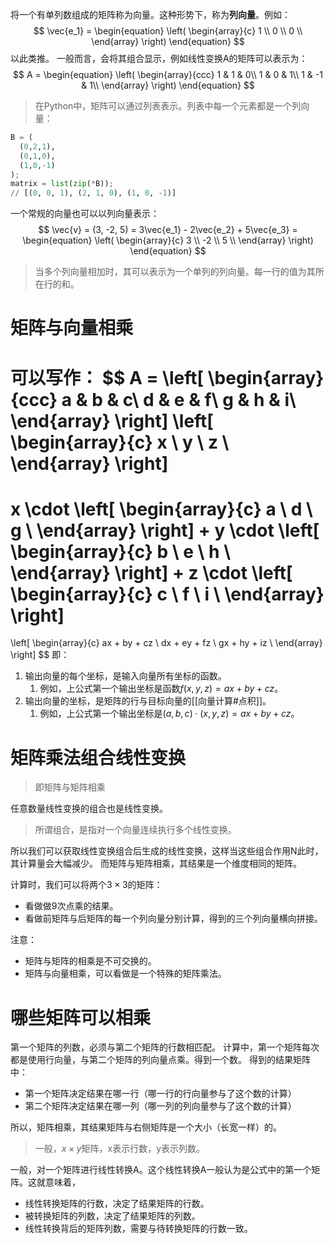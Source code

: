 将一个有单列数组成的矩阵称为向量。这种形势下，称为**列向量**。例如：
$$
\vec{e_1} = 
\begin{equation}
\left(
	\begin{array}{c}
	1 \\
	0 \\
	0 \\
	\end{array}
\right) 
\end{equation}
$$
以此类推。
一般而言，会将其组合显示，例如线性变换A的矩阵可以表示为：
$$
A = 
\begin{equation}
\left(
	\begin{array}{ccc}
	1 & 1 & 0\\
	1 & 0 & 1\\
	1 & -1 & 1\\
	\end{array}
\right) 
\end{equation}
$$

> 在Python中，矩阵可以通过列表表示。列表中每一个元素都是一个列向量：

```python
B = (
  (0,2,1),
  (0,1,0),
  (1,0,-1)
);
matrix = list(zip(*B));
// [(0, 0, 1), (2, 1, 0), (1, 0, -1)]
```

一个常规的向量也可以以列向量表示：
$$
\vec{v} = (3, -2, 5) = 3\vec{e_1} - 2\vec{e_2} + 5\vec{e_3} = 
\begin{equation}
\left(
	\begin{array}{c}
	3 \\
	-2 \\
	5 \\
	\end{array}
\right) 
\end{equation}
$$
> 当多个列向量相加时，其可以表示为一个单列的列向量。每一行的值为其所在行的和。

# 矩阵与向量相乘
可以写作：
$$
A = 
\left[
	\begin{array}{ccc}
	a & b & c\\
	d & e & f\\
	g & h & i\\
	\end{array}
\right] 
\left[
	\begin{array}{c}
	x \\
	y \\
	z \\
	\end{array}
\right]
=
x \cdot 
\left[
	\begin{array}{c}
	a \\
	d \\
	g \\
	\end{array}
\right]
+
y \cdot 
\left[
	\begin{array}{c}
	b \\
	e \\
	h \\
	\end{array}
\right]
+
z \cdot 
\left[
	\begin{array}{c}
	c \\
	f \\
	i \\
	\end{array}
\right]
=
\left[
	\begin{array}{c}
	ax + by + cz \\
	dx + ey + fz \\
	gx + hy + iz \\
	\end{array}
\right]
$$
即：
1. 输出向量的每个坐标，是输入向量所有坐标的函数。
	1. 例如，上公式第一个输出坐标是函数$f(x,y,z) = ax + by + cz$。
2. 输出向量的坐标，是矩阵的行与目标向量的[[向量计算#点积]]。
	1. 例如，上公式第一个输出坐标是$(a, b, c) \cdot (x, y, z) = ax + by + cz$。

# 矩阵乘法组合线性变换
> 即矩阵与矩阵相乘

任意数量线性变换的组合也是线性变换。
> 所谓组合，是指对一个向量连续执行多个线性变换。

所以我们可以获取线性变换组合后生成的线性变换，这样当这些组合作用N此时，其计算量会大幅减少。
而矩阵与矩阵相乘，其结果是一个维度相同的矩阵。

计算时，我们可以将两个$3 \times 3$的矩阵：
- 看做做9次点乘的结果。
- 看做前矩阵与后矩阵的每一个列向量分别计算，得到的三个列向量横向拼接。

注意：
- 矩阵与矩阵的相乘是不可交换的。
- 矩阵与向量相乘，可以看做是一个特殊的矩阵乘法。

# 哪些矩阵可以相乘

第一个矩阵的列数，必须与第二个矩阵的行数相匹配。
计算中，第一个矩阵每次都是使用行向量，与第二个矩阵的列向量点乘。得到一个数。
得到的结果矩阵中：
- 第一个矩阵决定结果在哪一行（哪一行的行向量参与了这个数的计算）
- 第二个矩阵决定结果在哪一列（哪一列的列向量参与了这个数的计算）

所以，矩阵相乘，其结果矩阵与右侧矩阵是一个大小（长宽一样）的。

> 一般，$x \times y$矩阵，x表示行数，y表示列数。

一般，对一个矩阵进行线性转换A。这个线性转换A一般认为是公式中的第一个矩阵。这就意味着，
- 线性转换矩阵的行数，决定了结果矩阵的行数。
- 被转换矩阵的列数，决定了结果矩阵的列数。
- 线性转换背后的矩阵列数，需要与待转换矩阵的行数一致。
